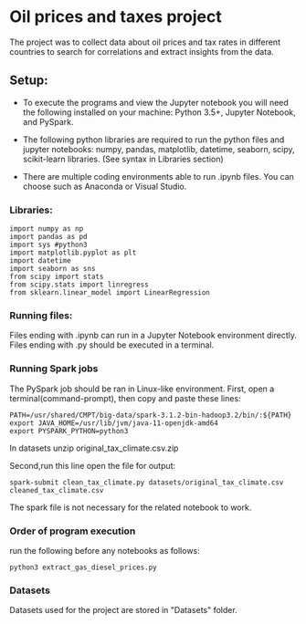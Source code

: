 # Oil prices and taxes project
The project was to collect data about oil prices and tax rates in different countries to search for correlations and extract insights from the data. 

## Setup:

- To execute the programs and view the Jupyter notebook you will need the following installed on your machine: Python 3.5+, Jupyter Notebook, and PySpark.
- The following python libraries are required to run the python files and jupyter notebooks: numpy, pandas, matplotlib, datetime, seaborn, scipy, scikit-learn libraries. (See syntax in Libraries section)

- There are multiple coding environments able to run .ipynb files. You can choose such as Anaconda or Visual Studio.


### Libraries:

```
import numpy as np
import pandas as pd
import sys #python3 
import matplotlib.pyplot as plt
import datetime
import seaborn as sns
from scipy import stats
from scipy.stats import linregress
from sklearn.linear_model import LinearRegression
```

### Running files:

Files ending with .ipynb can run in a Jupyter Notebook environment directly. Files ending with .py should be executed in a terminal.


### Running Spark jobs
The PySpark job should be ran in Linux-like environment. First, open a terminal(command-prompt), then copy and paste these lines:

```
PATH=/usr/shared/CMPT/big-data/spark-3.1.2-bin-hadoop3.2/bin/:${PATH}
export JAVA_HOME=/usr/lib/jvm/java-11-openjdk-amd64
export PYSPARK_PYTHON=python3
```

In datasets unzip original_tax_climate.csv.zip


Second,run this line open the file for output:

```
spark-submit clean_tax_climate.py datasets/original_tax_climate.csv cleaned_tax_climate.csv
```
The spark file is not necessary for the related notebook to work.


### Order of program execution
run the following before any notebooks as follows:

```
python3 extract_gas_diesel_prices.py
```


### Datasets
Datasets used for the project are stored in "Datasets" folder.
